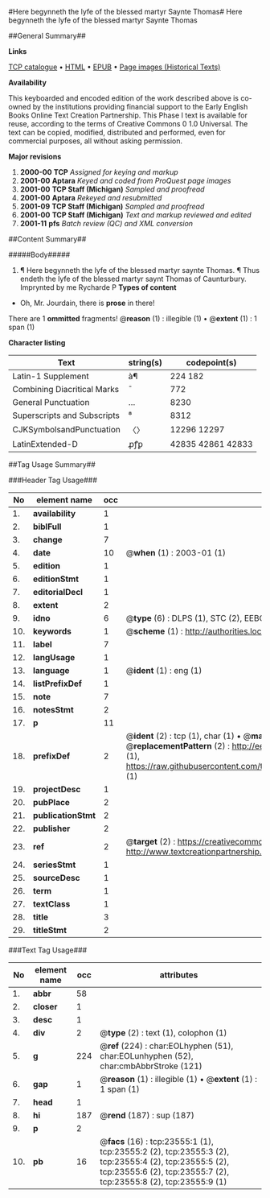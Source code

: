 #Here begynneth the lyfe of the blessed martyr Saynte Thomas#
Here begynneth the lyfe of the blessed martyr Saynte Thomas

##General Summary##

**Links**

[TCP catalogue](http://www.ota.ox.ac.uk/tcp/)  • 
[HTML](http://tei.it.ox.ac.uk/tcp/Texts-HTML/free/A13/A13668.html)  • 
[EPUB](http://tei.it.ox.ac.uk/tcp/Texts-EPUB/free/A13/A13668.epub) • 
[Page images (Historical Texts)](https://data.historicaltexts.jisc.ac.uk/view?pubId=eebo-19948670e&pageId=eebo-19948670e-23555-1)

**Availability**

This keyboarded and encoded edition of the
	       work described above is co-owned by the institutions
	       providing financial support to the Early English Books
	       Online Text Creation Partnership. This Phase I text is
	       available for reuse, according to the terms of Creative
	       Commons 0 1.0 Universal. The text can be copied,
	       modified, distributed and performed, even for
	       commercial purposes, all without asking permission.

**Major revisions**

1. __2000-00__ __TCP__ *Assigned for keying and markup*
1. __2001-00__ __Aptara__ *Keyed and coded from ProQuest page images*
1. __2001-00__ __TCP Staff (Michigan)__ *Sampled and proofread*
1. __2001-00__ __Aptara__ *Rekeyed and resubmitted*
1. __2001-09__ __TCP Staff (Michigan)__ *Sampled and proofread*
1. __2001-00__ __TCP Staff (Michigan)__ *Text and markup reviewed and edited*
1. __2001-11__ __pfs__ *Batch review (QC) and XML conversion*

##Content Summary##

#####Body#####

1. ¶ Here begynneth the lyfe of the blessed
martyr saynte Thomas.
¶ Thus endeth the lyfe of the blessed martyr saynt Thomas of Caunturbury. Imprynted by me Rycharde P
**Types of content**

  * Oh, Mr. Jourdain, there is **prose** in there!

There are 1 **ommitted** fragments! 
 @__reason__ (1) : illegible (1)  •  @__extent__ (1) : 1 span (1)

**Character listing**


|Text|string(s)|codepoint(s)|
|---|---|---|
|Latin-1 Supplement|à¶|224 182|
|Combining             Diacritical Marks|̄|772|
|General Punctuation|…|8230|
|Superscripts             and Subscripts|⁸|8312|
|CJKSymbolsandPunctuation|〈〉|12296 12297|
|LatinExtended-D|ꝓꝭꝑ|42835 42861 42833|

##Tag Usage Summary##

###Header Tag Usage###

|No|element name|occ|attributes|
|---|---|---|---|
|1.|__availability__|1||
|2.|__biblFull__|1||
|3.|__change__|7||
|4.|__date__|10| @__when__ (1) : 2003-01 (1)|
|5.|__edition__|1||
|6.|__editionStmt__|1||
|7.|__editorialDecl__|1||
|8.|__extent__|2||
|9.|__idno__|6| @__type__ (6) : DLPS (1), STC (2), EEBO-CITATION (1), OCLC (1), VID (1)|
|10.|__keywords__|1| @__scheme__ (1) : http://authorities.loc.gov/ (1)|
|11.|__label__|7||
|12.|__langUsage__|1||
|13.|__language__|1| @__ident__ (1) : eng (1)|
|14.|__listPrefixDef__|1||
|15.|__note__|7||
|16.|__notesStmt__|2||
|17.|__p__|11||
|18.|__prefixDef__|2| @__ident__ (2) : tcp (1), char (1)  •  @__matchPattern__ (2) : ([0-9\-]+):([0-9IVX]+) (1), (.+) (1)  •  @__replacementPattern__ (2) : http://eebo.chadwyck.com/downloadtiff?vid=$1&page=$2 (1), https://raw.githubusercontent.com/textcreationpartnership/Texts/master/tcpchars.xml#$1 (1)|
|19.|__projectDesc__|1||
|20.|__pubPlace__|2||
|21.|__publicationStmt__|2||
|22.|__publisher__|2||
|23.|__ref__|2| @__target__ (2) : https://creativecommons.org/publicdomain/zero/1.0/ (1), http://www.textcreationpartnership.org/docs/. (1)|
|24.|__seriesStmt__|1||
|25.|__sourceDesc__|1||
|26.|__term__|1||
|27.|__textClass__|1||
|28.|__title__|3||
|29.|__titleStmt__|2||


###Text Tag Usage###

|No|element name|occ|attributes|
|---|---|---|---|
|1.|__abbr__|58||
|2.|__closer__|1||
|3.|__desc__|1||
|4.|__div__|2| @__type__ (2) : text (1), colophon (1)|
|5.|__g__|224| @__ref__ (224) : char:EOLhyphen (51), char:EOLunhyphen (52), char:cmbAbbrStroke (121)|
|6.|__gap__|1| @__reason__ (1) : illegible (1)  •  @__extent__ (1) : 1 span (1)|
|7.|__head__|1||
|8.|__hi__|187| @__rend__ (187) : sup (187)|
|9.|__p__|2||
|10.|__pb__|16| @__facs__ (16) : tcp:23555:1 (1), tcp:23555:2 (2), tcp:23555:3 (2), tcp:23555:4 (2), tcp:23555:5 (2), tcp:23555:6 (2), tcp:23555:7 (2), tcp:23555:8 (2), tcp:23555:9 (1)|
